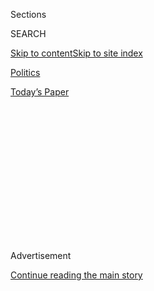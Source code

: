 <div id="app">

<div>

<div>

<div>

<div class="NYTAppHideMasthead css-1q2w90k e1suatyy0">

<div class="section css-ui9rw0 e1suatyy2">

<div class="css-eph4ug er09x8g0">

<div class="css-6n7j50">

</div>

<span class="css-1dv1kvn">Sections</span>

<div class="css-10488qs">

<span class="css-1dv1kvn">SEARCH</span>

</div>

[Skip to content](#site-content)[Skip to site
index](#site-index)

</div>

<div id="masthead-section-label" class="css-1wr3we4 eaxe0e00">

[Politics](https://www.nytimes.com/section/politics)

</div>

<div class="css-10698na e1huz5gh0">

</div>

</div>

<div id="masthead-bar-one" class="section hasLinks css-15hmgas e1csuq9d3">

<div class="css-uqyvli e1csuq9d0">

</div>

<div class="css-1uqjmks e1csuq9d1">

</div>

<div class="css-9e9ivx">

[](https://myaccount.nytimes.com/auth/login?response_type=cookie&client_id=vi)

</div>

<div class="css-1bvtpon e1csuq9d2">

[Today’s
Paper](https://www.nytimes.com/section/todayspaper)

</div>

</div>

</div>

</div>

<div data-aria-hidden="false">

<div id="site-content" data-role="main">

<div>

<div class="css-1aor85t" style="opacity:0.000000001;z-index:-1;visibility:hidden">

<div class="css-1hqnpie">

<div class="css-epjblv">

<span class="css-17xtcya">[Politics](/section/politics)</span><span class="css-x15j1o">|</span><span class="css-fwqvlz">Stephen
Miller Is a ‘True Believer’ Behind Core Trump
Policies</span>

</div>

<div class="css-k008qs">

<div class="css-1iwv8en">

<span class="css-18z7m18"></span>

<div>

</div>

</div>

<span class="css-1n6z4y">https://nyti.ms/2l1gw5y</span>

<div class="css-1705lsu">

<div class="css-4xjgmj">

<div class="css-4skfbu" data-role="toolbar" data-aria-label="Social Media Share buttons, Save button, and Comments Panel with current comment count" data-testid="share-tools">

  - 
  - 
  - 
  - 
    
    <div class="css-6n7j50">
    
    </div>

  - 

</div>

</div>

</div>

</div>

</div>

</div>

<div class="css-13pd83m">

</div>

<div id="top-wrapper" class="css-1sy8kpn">

<div id="top-slug" class="css-l9onyx">

Advertisement

</div>

[Continue reading the main
story](#after-top)

<div class="ad top-wrapper" style="text-align:center;height:100%;display:block;min-height:250px">

<div id="top" class="place-ad" data-position="top" data-size-key="top">

</div>

</div>

<div id="after-top">

</div>

</div>

<div id="sponsor-wrapper" class="css-1hyfx7x">

<div id="sponsor-slug" class="css-19vbshk">

Supported by

</div>

[Continue reading the main
story](#after-sponsor)

<div id="sponsor" class="ad sponsor-wrapper" style="text-align:center;height:100%;display:block">

</div>

<div id="after-sponsor">

</div>

</div>

<div class="css-1vkm6nb ehdk2mb0">

# Stephen Miller Is a ‘True Believer’ Behind Core Trump Policies

</div>

<div class="css-79elbk" data-testid="photoviewer-wrapper">

<div class="css-z3e15g" data-testid="photoviewer-wrapper-hidden">

</div>

<div class="css-1a48zt4 ehw59r15" data-testid="photoviewer-children">

![<span class="css-16f3y1r e13ogyst0" data-aria-hidden="true">Stephen
Miller, a senior White House adviser, is said to have “a better
understanding of the president’s vision than almost
anyone.”</span><span class="css-cnj6d5 e1z0qqy90" itemprop="copyrightHolder"><span class="css-1ly73wi e1tej78p0">Credit...</span><span><span>Stephen
Crowley/The New York
Times</span></span></span>](https://static01.nyt.com/images/2017/02/12/us/12-miller/11miller-2-articleLarge.jpg?quality=75&auto=webp&disable=upscale)

</div>

</div>

<div class="css-xt80pu e12qa4dv0">

<div class="css-18e8msd">

<div class="css-vp77d3 epjyd6m0">

<div class="css-1baulvz">

By [<span class="css-1baulvz" itemprop="name">Glenn
Thrush</span>](https://www.nytimes.com/by/glenn-thrush) and
[<span class="css-1baulvz last-byline" itemprop="name">Jennifer
Steinhauer</span>](http://www.nytimes.com/by/jennifer-steinhauer)

</div>

</div>

  - Feb. 11,
    2017

  - 
    
    <div class="css-4xjgmj">
    
    <div class="css-d8bdto" data-role="toolbar" data-aria-label="Social Media Share buttons, Save button, and Comments Panel with current comment count" data-testid="share-tools">
    
      - 
      - 
      - 
      - 
        
        <div class="css-6n7j50">
        
        </div>
    
      - 
    
    </div>
    
    </div>

</div>

</div>

<div class="section meteredContent css-1r7ky0e" name="articleBody" itemprop="articleBody">

<div class="css-1fanzo5 StoryBodyCompanionColumn">

<div class="css-53u6y8">

WASHINGTON — Staff members on Capitol Hill recall Stephen Miller, the
31-year-old White House adviser behind many of President Trump’s most
contentious executive orders, as the guy from Jeff Sessions’s office who
made their inboxes cry for mercy.

As a top aide to Mr. Sessions, the conservative Alabama senator, Mr.
Miller dispatched dozens and dozens of bombastic emails to congressional
staff members and reporters in early 2013 when the Senate was
considering a big bipartisan immigration overhaul. Mr. Miller slammed
the evils of “foreign labor” and pushed around nasty news articles on
proponents of compromise, like Senator Marco Rubio of Florida.

One exhausted Senate staff member, forwarding a Miller-gram to a
reporter at the time, wrote: “His latest. And it’s only 11:45 a.m.”

</div>

</div>

<div class="css-1fanzo5 StoryBodyCompanionColumn">

<div class="css-53u6y8">

The ascent of Mr. Miller from far-right gadfly with little policy
experience to the president’s senior policy adviser came as a shock to
many of the staff members who knew him from his seven years in the
Senate. A man whose emails were, until recently, considered spam by many
of his Republican peers is now shaping the Trump administration’s core
domestic policies with his economic nationalism and hard-line positions
on immigration.

</div>

</div>

![<span class="css-16f3y1r e13ogyst0">President Trump’s 32-year-old
senior adviser has gained attention for his hard-line stances in support
of the president. Glenn Thrush takes a look at Mr. Miller, from his days
as a young conservative to his current role in the White
House.</span><span class="css-cch8ym"><span class="css-1dv1kvn">Credit</span><span class="css-cnj6d5 e1z0qqy90" itemprop="copyrightHolder"><span class="css-1ly73wi e1tej78p0">Credit...</span><span>Doug
Mills/The New York
Times</span></span></span>](https://static01.nyt.com/images/2017/02/23/us/miller-vid/miller-vid-videoSixteenByNine3000.jpg)

<div class="css-1fanzo5 StoryBodyCompanionColumn">

<div class="css-53u6y8">

But his unlikely rise is emblematic of a White House where
unconventional résumés rule — where the chief strategist is Stephen K.
Bannon, until recently the head of the flame-throwing right-wing website
Breitbart News, and the president himself is a former reality television
star who before winning the nation’s highest office had never shown much
interest in the arcana of governing.

Yet all three men are bound by a belief in an America-first economic
policy that has suddenly moved from the fringes of American politics to
the Oval Office.

“Stephen was the kind of guy who would make a passionate ideological
argument to a roomful of people who were there to make pragmatic
decisions,” said Alex Conant, a former aide to Mr. Rubio who remembers
squaring off against Mr. Miller at a routine Republican messaging
meeting that turned into a full-dress immigration debate.

Mr. Miller has been at the epicenter of some of the administration’s
most provocative moves, from pushing hard for the construction of a wall
along the border with Mexico to threatening decades-long trade deals at
the heart of Republican economic orthodoxy, to rolling out Mr. Trump’s
travel ban on seven largely Muslim nations, whose bungled introduction
he oversaw.

</div>

</div>

<div class="css-1fanzo5 StoryBodyCompanionColumn">

<div class="css-53u6y8">

Working in an administration that “didn’t come here to do small things,”
as Mr. Bannon has put it, is a role that Mr. Miller — universally known
as a tireless worker — has been preparing for much of his life. From his
days at a [public high school in Southern
California](http://www.latimes.com/politics/la-na-pol-trump-speechwriter-santamonica-20170117-story.html),
where he preached against “political correctness” and liberalism and
called in to conservative radio shows, to his time at Duke University,
where he was known for [controversial
writings](http://www.dukechronicle.com/staff/stephen-miller) in the
student newspaper and a failed attempt at a run for dorm president, he
has delighted in challenging prevailing
orthodoxies.

</div>

</div>

<div style="max-width:100%;margin:0 auto">

<div class="css-17dprlf" data-id="100000004928287" data-slug="13DAILY-player" style="max-width:1050px">

</div>

</div>

<div class="css-1fanzo5 StoryBodyCompanionColumn">

<div class="css-53u6y8">

At a freshman mixer, recalled a college classmate who spoke on the
condition of anonymity, Mr. Miller announced, “My name is Stephen
Miller, I am from Los Angeles, and I like guns.”

Mr. Miller, known for his skinny ties, so-outdated-they’re-chic pants
and his recently abandoned chain-smoking habit, enjoyed a relatively
turbulence-free ascent in Mr. Trump’s orbit until the travel ban. His
eagerness to keep a tight lid on key details of executive orders to
prevent leaks — as well as his inexperience — has at times hampered
coordination between the West Wing and agencies that would have to carry
them out, several White House officials said.

In part to deal with the confusion that surrounded the travel ban,
Reince Priebus, the White House chief of staff, recently created a
10-point protocol that requires all major executive actions to be
cleared with the communications department and other senior White House
staff members before implementation.

But Mr. Miller’s peacock confidence has served him well with Mr. Trump,
who first got to know him in 2015, when Mr. Miller helped bring Mr.
Sessions, now the attorney general, into the Trump fold.

After the Republican National Convention in July, Mr. Miller became Mr.
Trump’s principal day-to-day speechwriter once the candidate had
switched from handwritten notes to a teleprompter in the middle of the
campaign.

</div>

</div>

<div class="css-79elbk" data-testid="photoviewer-wrapper">

<div class="css-z3e15g" data-testid="photoviewer-wrapper-hidden">

</div>

<div class="css-1a48zt4 ehw59r15" data-testid="photoviewer-children">

![<span class="css-16f3y1r e13ogyst0" data-aria-hidden="true">President
Trump congratulating Mr. Miller, center, after the senior adviser’s
swearing-in last
month.</span><span class="css-cnj6d5 e1z0qqy90" itemprop="copyrightHolder"><span class="css-1ly73wi e1tej78p0">Credit...</span><span>Al
Drago/The New York
Times</span></span>](https://static01.nyt.com/images/2017/02/11/us/11miller1/03MILLER-articleLarge.jpg?quality=75&auto=webp&disable=upscale)

</div>

</div>

<div class="css-1fanzo5 StoryBodyCompanionColumn">

<div class="css-53u6y8">

The message in those speeches was so reflective of Mr. Trump’s views
that it earned Mr. Miller a spot as the warm-up act for Mr. Trump’s
campaign rallies. His words became Mr. Trump’s — “We’re going to build
that wall, and we’re going to build it out of love,” Mr. Miller often
said.

“Steve is a true believer in every sense of the word, not just in this
message of economic populism but in President Trump as a leader,” said
Jason Miller, who worked with him in the Trump campaign and is not
related. “Steve’s fiercely loyal and has a better understanding of the
president’s vision than almost anyone.”

It is sometimes hard to tell Mr. Trump’s voice from that of Mr. Miller,
who suppressed his own orotund speech to capture the president’s more
visceral, off-the-cuff style. Not that he has had much choice: As one of
three or four staff members to fly around with Mr. Trump during the last
few months of the campaign, Mr. Miller was summoned to speechwriting
tasks by a bark of “Ready\!” from Mr. Trump, who insisted on dictating
practically every word — and laced into staff members who changed a word
or inserted an overly complex policy point.

Mr. Miller’s flexibility as a speechwriter is offset by the consistent
stridency of his political philosophy, which has remained much the same
since he was the distinct minority at Santa Monica High School, a
liberal outpost where he often railed against fellow students and the
school administration. Mexican heritage celebrations and Iraq war
protests were things of particular offense. He produced a 2003 essay,
[“How I Changed My Left Wing High
School,”](http://archive.frontpagemag.com/readArticle.aspx?ARTID=17409)
that capped a high school career steeped in political activism.

At Duke, Mr. Miller, who is Jewish, cut a similarly confrontational
swath, and was briefly friendly with Richard Spencer, who later became a
prominent white supremacist, when both were members of the university’s
Young Conservatives
chapter.

</div>

</div>

<div style="max-width:100%;margin:0 auto">

<div class="css-17dprlf" data-id="100000004799217" data-slug="news-tips-article-promo" style="max-width:580px">

</div>

</div>

<div class="css-1fanzo5 StoryBodyCompanionColumn">

<div class="css-53u6y8">

From there, it was straight to Capitol Hill, where Mr. Miller worked for
Representatives Michele Bachmann of Minnesota and John Shadegg of
Arizona before ending up with Mr. Sessions in 2009.

Mr. Sessions and Mr. Miller worked tirelessly against the 2013-14
congressional effort at an immigration overhaul. The bill passed the
Senate easily in spite of Mr. Sessions’s vociferous objections, but
failed in the House.

“We knew we were taking on the establishment, and Steve was an
incredibly hard worker and had no second thoughts about it,” Mr.
Sessions said in an interview.

Mr. Miller wrote many of the incendiary speeches that Mr. Sessions gave
about the bill, including one in which he suggested that a
Cuban-American aide to Senator Chuck Schumer, Democrat of New York, had
been the author of a measure that he believed to be “amnesty” in
disguise.

Ultimately, it was Mr. Miller’s dour views on illegal immigration that
endeared him to Mr. Bannon and a small team of like-minded economic
nationalists that included Julia Hahn, a former Breitbart writer. The
group came together during the 2014 campaign of the far-right Republican
candidate Dave Brat, whose upset win over the House majority leader,
Eric Cantor, in a suburban Richmond, Va., district augured Mr. Trump’s
success.

</div>

</div>

<div class="css-79elbk" data-testid="photoviewer-wrapper">

<div class="css-z3e15g" data-testid="photoviewer-wrapper-hidden">

</div>

<div class="css-1a48zt4 ehw59r15" data-testid="photoviewer-children">

<div class="css-1xdhyk6 erfvjey0">

<span class="css-1ly73wi e1tej78p0">Image</span>

<div class="css-zjzyr8">

<div data-testid="lazyimage-container" style="height:257.1333333333334px">

</div>

</div>

</div>

<span class="css-16f3y1r e13ogyst0" data-aria-hidden="true">Mr. Miller,
right, was a spokesman for Senator Jeff Sessions, center, now attorney
general, before joining Mr.
Trump.</span><span class="css-cnj6d5 e1z0qqy90" itemprop="copyrightHolder"><span class="css-1ly73wi e1tej78p0">Credit...</span><span>Douglas
Graham/CQ Roll Call, via Associated Press</span></span>

</div>

</div>

<div class="css-1fanzo5 StoryBodyCompanionColumn">

<div class="css-53u6y8">

Even then, Mr. Miller had his eye on Mr. Trump, who had flirted with a
run for president in 2012. Soon after Mr. Brat’s victory in the
Republican primary in July 2014, Mr. Miller sent his friends a Breitbart
interview in which Mr. Trump declared, “Everybody is vulnerable because
what’s happening in the country is very sad, and the world is watching.”
Mr. Miller added a comment: “Trump gets it. I wish he’d run for
president.”

</div>

</div>

<div class="css-1fanzo5 StoryBodyCompanionColumn">

<div class="css-53u6y8">

Mr. Bannon, Mr. Miller and the lesser-known head of the Domestic Policy
Council, Andrew Bremberg, spent the later part of the transition period
mapping out a shock-and-awe protocol of executive orders, sending more
than 200 to federal agencies for review. The trouble came when they sent
some of them to Obama-appointed officials at federal agencies for
review, leading to leaks that prompted Mr. Miller to restrict the
circulation of the plans.

Mr. Trump, initially pleased by the bold series of executive actions
orchestrated by the team, was stung by the fallout from Mr. Miller’s
execution of the immigration order, and expressed frustration about not
being fully briefed on an order reorganizing the National Security
Council to give Mr. Bannon additional power.

Despite the internal finger-pointing, Mr. Miller remains close to the
still-powerful Mr. Bannon, who described him in an email as “a loyal and
faithful soldier in the Trump movement, a warrior for the working
class.”

In recent days, Mr. Miller has been working on what is expected to be
another contentious order: an as-yet-uncirculated rewriting of the guest
worker program that is likely to impose new restrictions on the cheap
foreign labor that Mr. Miller deplored in many of his 2013 emails,
according to two officials familiar with their planning.

Mr. Miller, one of the officials said, is working closely with
Department of Homeland Security aides to avoid a repeat of the travel
ban fiasco.

</div>

</div>

</div>

<div>

</div>

<div>

</div>

<div>

</div>

<div>

<div id="bottom-wrapper" class="css-1ede5it">

<div id="bottom-slug" class="css-l9onyx">

Advertisement

</div>

[Continue reading the main
story](#after-bottom)

<div id="bottom" class="ad bottom-wrapper" style="text-align:center;height:100%;display:block;min-height:90px">

</div>

<div id="after-bottom">

</div>

</div>

</div>

</div>

</div>

## Site Index

<div>

</div>

## Site Information Navigation

  - [© <span>2020</span> <span>The New York Times
    Company</span>](https://help.nytimes.com/hc/en-us/articles/115014792127-Copyright-notice)

<!-- end list -->

  - [NYTCo](https://www.nytco.com/)
  - [Contact
    Us](https://help.nytimes.com/hc/en-us/articles/115015385887-Contact-Us)
  - [Work with us](https://www.nytco.com/careers/)
  - [Advertise](https://nytmediakit.com/)
  - [T Brand Studio](http://www.tbrandstudio.com/)
  - [Your Ad
    Choices](https://www.nytimes.com/privacy/cookie-policy#how-do-i-manage-trackers)
  - [Privacy](https://www.nytimes.com/privacy)
  - [Terms of
    Service](https://help.nytimes.com/hc/en-us/articles/115014893428-Terms-of-service)
  - [Terms of
    Sale](https://help.nytimes.com/hc/en-us/articles/115014893968-Terms-of-sale)
  - [Site
    Map](https://spiderbites.nytimes.com)
  - [Help](https://help.nytimes.com/hc/en-us)
  - [Subscriptions](https://www.nytimes.com/subscription?campaignId=37WXW)

</div>

</div>

</div>

</div>
